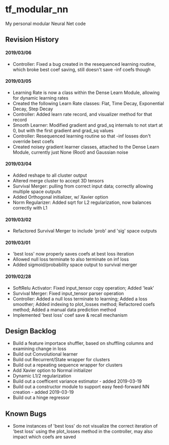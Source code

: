 # tf_modular_nn
My personal modular Neural Net code

## Revision History

#### 2019/03/06
* Controller: Fixed a bug created in the resequenced learning routine, which broke best coef saving, still doesn't save -inf coefs though

#### 2019/03/05
* Learning Rate is now a class within the Dense Learn Module, allowing for dynamic learning rates
* Created the following Learn Rate classes: Flat, Time Decay, Exponential Decay, Step Decay
* Controller: Added learn rate record, and visualizer method for that record
* Smooth Learner: Modified gradient and grad_sq internals to not start at 0, but with the first gradient and grad_sq values
* Controller: Resequenced learning routine so that -inf losses don't override best coefs
* Created noisey gradient learner classes, attached to the Dense Learn Module, currently just None (Root) and Gaussian noise

#### 2019/03/04
* Added reshape to all cluster output
* Altered merge cluster to accept 3D tensors
* Survival Merger: pulling from correct input data; correctly allowing multiple space outputs
* Added Orthogonal initializer, w/ Xavier option
* Norm Regularizer: Added sqrt for L2 regularization, now balances correctly with L1

#### 2019/03/02
* Refactored Survival Merger to include 'prob' and 'sig' space outputs

#### 2019/03/01
* 'best loss' now properly saves coefs at best loss iteration
* Allowed null loss terminate to also terminate on inf loss
* Added sigmoid/probability space output to survival merger

#### 2019/02/28
* SoftRelu Activator: Fixed input_tensor copy operation; Added 'leak'
* Survival Merger: Fixed input_tensor parser operation
* Controller: Added a null loss terminate to learning; Added a loss smoother; Added indexing to plot_losses method; Refactored coefs method; Added a manual data prediction method
* Implemented 'best loss' coef save & recall mechanism


## Design Backlog
* Build a feature importace shuffler, based on shuffling columns and examining change in loss
* Build out Convolutional learner
* Build out Recurrent/State wrapper for clusters
* Build out a repeating sequence wrapper for clusters
* Add Xavier option to Normal initializer
* Dynamic L1/2 regularization
* Build out a coefficent variance estimator - added 2019-03-19
* Build out a constructor module to support easy feed-forward NN creation - added 2019-03-19
* Build out a hinge regressor


## Known Bugs
* Some instances of 'best loss' do not visualize the correct iteration of 'best loss' using the plot_losses method in the controller, may also impact which coefs are saved